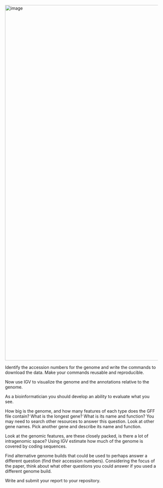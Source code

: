 

<img width="1848" height="1170" alt="image" src="https://github.com/user-attachments/assets/f3f6c0ac-95a8-4fc5-b0f7-522244188c3b" />

Identify the accession numbers for the genome and write the commands to download the data. Make your commands reusable and reproducible.

Now use IGV to visualize the genome and the annotations relative to the genome.

As a bioinformatician you should develop an ability to evaluate what you see.

How big is the genome, and how many features of each type does the GFF file contain? What is the longest gene? What is its name and function? You may need to search other resources to answer this question. Look at other gene names. Pick another gene and describe its name and function.

Look at the genomic features, are these closely packed, is there a lot of intragenomic space? Using IGV estimate how much of the genome is covered by coding sequences.

Find alternative genome builds that could be used to perhaps answer a different question (find their accession numbers). Considering the focus of the paper, think about what other questions you could answer if you used a different genome build.

Write and submit your report to your repository.


